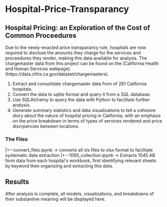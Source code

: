 # Hospital-Price-Transparancy

<h2>Hospital Pricing: an Exploration of the Cost of Common Proceedures</h2>
Due to the newly-enacted price transparancy rule, hospitals are now required to disclose the amounts they charge for the services and proceedures they render, making this data available for analysis. The chargemaster data from this project can be found on the [California Health and Human Services webpage] (https://data.chhs.ca.gov/dataset/chargemasters).

1. Extract and consolidate chargemaster data from of 261 California hospitals.
2. Convert the data to sqlite format and query it from a SQL database.
3. Use SQLAlchemy to query the data with Python to facilitate further analysis.
4. Generate summary statistics and data visualizations to tell a cohesive story about the nature of hospital pricing in California, with an emphasis on the price breakdown in terms of types of services rendered and price discrpencies between locations.
<p></p>
<h3>The Files</h3>

|+--convert_files.ipynb -> converts all xls files to xlsx format to facilitate systematic data extraction
|+--1095_collection.ipynb -> Extracts 1045 AB form data from each hospital's workbook, first identifying relevant sheets by keyword then organizing and extracting this data.

<p></p>
<h2>Results</h2>
After analysis is complete, all models, visualizations, and breakdowns of their substantive meaning will be displayed here.
